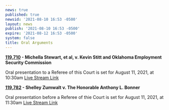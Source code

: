 ```yaml
---
news: true
published: true
newsid: '2021-08-10 16:53 -0500'
layout: news
publish: '2021-08-10 16:53 -0500'
expire: '2021-08-12 16:53 -0500'
system: false
title: Oral Arguments
---
```

**[119,710](http://www.oscn.net/dockets/GetCaseInformation.aspx?db=appellate&number=119710) - Michella Stewart, et al, v. Kevin Stitt and Oklahoma Employment Security Commission** 

Oral presentation to a Referee of this Court is set for August 11, 2021, at 10:30am [Live Stream Link](https://vimeo.com/585522076)

**[119,782](http://www.oscn.net/dockets/GetCaseInformation.aspx?db=appellate&number=119782) - Shelley Zumwalt v. The Honorable Anthony L. Bonner** 

Oral presentation before a Referee of thie Court is set for August 11, 2021, at 11:30am [Live Stream Link](https://vimeo.com/585523451) 